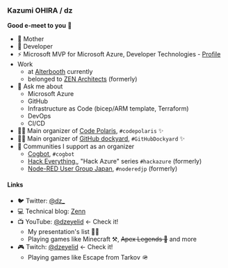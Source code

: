 ### Kazumi OHIRA / dz

**Good e-meet to you** :wave:

- :breast_feeding: Mother
- :hamster: Developer
- :zap: Microsoft MVP for Microsoft Azure, Developer Technologies - [Profile](https://mvp.microsoft.com/en-us/PublicProfile/5002150)
- Work
  - at [Alterbooth](https://www.alterbooth.com/) currently
  - belonged to [ZEN Architects](https://zenarchitects.co.jp/) (formerly)
- :speech_balloon: Ask me about
  - Microsoft Azure
  - GitHub
  - Infrastructure as Code (bicep/ARM template, Terraform)
  - DevOps
  - CI/CD
- 👩‍💻 Main organizer of [Code Polaris](https://code-polaris.connpass.com/), `#codepolaris` :sparkles:
- 👩‍💻 Main organizer of [GitHub dockyard](https://github-dockyard.connpass.com/), `#GitHubDockyard` :sparkles:
- :ocean: Communities I support as an organizer
  - [Cogbot](https://cogbot.connpass.com/), `#cogbot`
  - [Hack Everything.](https://hack-everything.connpass.com/), "Hack Azure" series `#hackazure` (formerly)
  - [Node-RED User Group Japan](https://node-red.connpass.com/), `#noderedjp` (formerly)

#### Links

- 🐦 Twitter: [@dz_](https://twitter.com/dz_)
- 💻 Technical blog: [Zenn](https://zenn.dev/dzeyelid)
- 📺 YouTube: [@dzeyelid](https://www.youtube.com/@dzeyelid) <- Check it!
  - My presentation's list 👩‍💻
  - Playing games like Minecraft ⚒, ~~Apex Legends 🔫~~ and more
- 🎮 Twitch: [@dzeyelid](https://www.twitch.tv/dzeyelid) <- Check it!
  - Playing games like Escape from Tarkov 🪖
